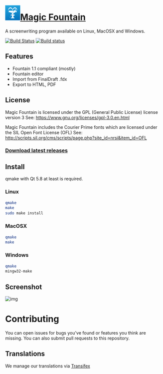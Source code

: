 # ![img](https://github.com/Aztorius/magicfountain/raw/master/magicfountain.png)[Magic Fountain](https://aztorius.github.io/magicfountain/ "Magic Fountain Offical Site")
A screenwriting program available on Linux, MacOSX and Windows.

[![Build Status](https://travis-ci.org/Aztorius/magicfountain.svg?branch=master)](https://travis-ci.org/Aztorius/magicfountain)
[![Build status](https://ci.appveyor.com/api/projects/status/2jbbo67va29cjoxw?svg=true)](https://ci.appveyor.com/project/Aztorius/magicfountain)

## Features
- Fountain 1.1 compliant (mostly)
- Fountain editor
- Import from FinalDraft .fdx
- Export to HTML, PDF

## License
Magic Fountain is licensed under the GPL (General Public License) license version 3
See: https://www.gnu.org/licenses/gpl-3.0.en.html

Magic Fountain includes the Courier Prime fonts which are licensed under the SIL Open Font License (OFL)
See: http://scripts.sil.org/cms/scripts/page.php?site_id=nrsi&item_id=OFL

### [Download latest releases](https://goo.gl/NF7bAi)

## Install

qmake with Qt 5.8 at least is required.

### Linux
```bash
qmake
make
sudo make install
```

### MacOSX
```bash
qmake
make
```

### Windows
```bash
qmake
mingw32-make
```

## Screenshot
![img](https://lh3.googleusercontent.com/28OVCI8kb_qdWvEHDOlDu3vFekXqmeC-JFJYHwYuiZMRMOjLkaTODC4raWwsSpEti8WJ30w3P40dRVWwqw=w1000-no-tmp.jpg)

# Contributing
You can open issues for bugs you've found or features you think are missing. You can also submit pull requests to this repository.
## Translations
We manage our translations via [Transifex](https://goo.gl/tmFoFc "Translations via Transifex")
